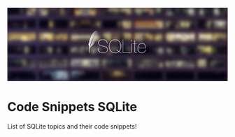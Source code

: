 ![alt text](https://github.com/Singularity-Coder/Code-Snippets-SQLite/blob/main/assets/banner_sqlite.png)
# Code Snippets SQLite
List of SQLite topics and their code snippets!
